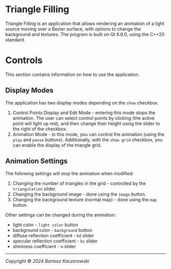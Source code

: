 # Triangle Filling
Triangle Filling is an application that allows rendering an animation of a light source moving over a Bezier surface, with options to change the background and textures. The program is built on Qt 6.6.0, using the C++20 standard.

# Controls
This section contains information on how to use the application.

## Display Modes
The application has two display modes depending on the `show` checkbox.

1. Control Points Display and Edit Mode - entering this mode stops the animation. The user can select control points by clicking (the active point will light up red), and then change their height using the slider to the right of the checkbox.
2. Animation Mode - in this mode, you can control the animation (using the `play` and `pause` buttons). Additionally, with the `show grid` checkbox, you can enable the display of the triangle grid.

## Animation Settings
The following settings will stop the animation when modified:

1. Changing the number of triangles in the grid - controlled by the `triangulation` slider.
2. Changing the background image - done using the `image` button.
3. Changing the background texture (normal map) - done using the `map` button.

Other settings can be changed during the animation:
- light color - `light color` button
- background color - `background` button
- diffuse reflection coefficient - `kd` slider
- specular reflection coefficient - `ks` slider
- shininess coefficient - `m` slider

---
*Copyright © 2024 Bartosz Kaczorowski*
